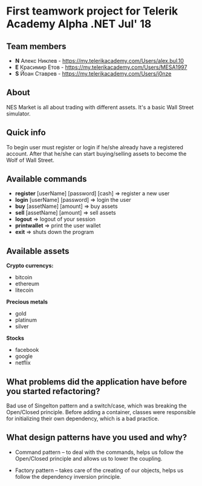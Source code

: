 ﻿# First teamwork project for Telerik Academy Alpha .NET Jul' 18

## Team members
- **N** Алекс Никлев - https://my.telerikacademy.com/Users/alex.bul.10
- **E** Красимир Етов - https://my.telerikacademy.com/Users/MESA1997
- **S** Йоан Ставрев - https://my.telerikacademy.com/Users/j0nze

## About
NES Market is all about trading with different assets. It's a basic Wall Street simulator.

## Quick info
To begin user must register or login if he/she already have a registered account.
After that he/she can start buying/selling assets to become the Wolf of Wall Street.

## Available commands

- **register** [userName] [password] [cash]     => register a new user
- **login** [userName] [password]               => login the user
- **buy** [assetName] [amount]                  => buy assets
- **sell** [assetName] [amount]                 => sell assets
- **logout**                                    => logout of your session
- **printwallet**                               => print the user wallet
- **exit**                                      => shuts down the program

## Available assets
**Crypto currencys:**


- bitcoin
- ethereum
- litecoin

**Precious metals**


- gold
- platinum
- silver

**Stocks**


- facebook
- google
- netflix

## What problems did the application have before you started refactoring?

Bad use of Singelton pattern and a switch/case, which was breaking the Open/Closed principle. Before adding a container, classes were responsible for initializing their own dependency, which is a bad practice.


## What design patterns have you used and why?

- Command pattern – to deal with the commands, helps us follow the Open/Closed principle and allows us to lower the coupling.

- Factory pattern – takes care of the creating of our objects, helps us follow the dependency inversion principle.

